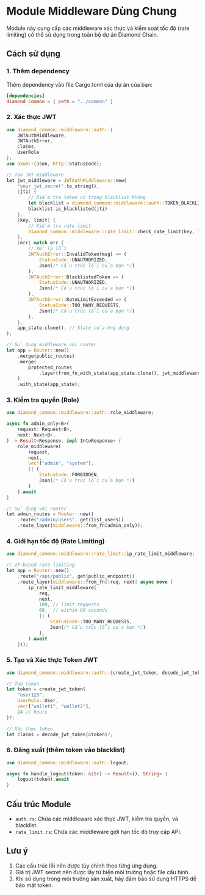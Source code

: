 # Module Middleware Dùng Chung

Module này cung cấp các middleware xác thực và kiểm soát tốc độ (rate limiting) có thể sử dụng trong toàn bộ dự án Diamond Chain.

## Cách sử dụng

### 1. Thêm dependency

Thêm dependency vào file Cargo.toml của dự án của bạn:

```toml
[dependencies]
diamond_common = { path = "../common" }
```

### 2. Xác thực JWT

```rust
use diamond_common::middleware::auth::{
    JWTAuthMiddleware, 
    JWTAuthError, 
    Claims, 
    UserRole
};
use axum::{Json, http::StatusCode};

// Tạo JWT middleware
let jwt_middleware = JWTAuthMiddleware::new(
    "your_jwt_secret".to_string(),
    |jti| {
        // Kiểm tra token có trong blacklist không
        let blacklist = diamond_common::middleware::auth::TOKEN_BLACKLIST.read().unwrap();
        blacklist.is_blacklisted(jti)
    },
    |key, limit| {
        // Kiểm tra rate limit
        diamond_common::middleware::rate_limit::check_rate_limit(key, limit, 60).await
    },
    |err| match err {
        // Xử lý lỗi
        JWTAuthError::InvalidToken(msg) => (
            StatusCode::UNAUTHORIZED,
            Json(/* Cấu trúc lỗi của bạn */)
        ),
        JWTAuthError::BlacklistedToken => (
            StatusCode::UNAUTHORIZED,
            Json(/* Cấu trúc lỗi của bạn */)
        ),
        JWTAuthError::RateLimitExceeded => (
            StatusCode::TOO_MANY_REQUESTS,
            Json(/* Cấu trúc lỗi của bạn */)
        ),
    },
    app_state.clone(), // State của ứng dụng
);

// Sử dụng middleware với router
let app = Router::new()
    .merge(public_routes)
    .merge(
        protected_routes
            .layer(from_fn_with_state(app_state.clone(), jwt_middleware))
    )
    .with_state(app_state);
```

### 3. Kiểm tra quyền (Role)

```rust
use diamond_common::middleware::auth::role_middleware;

async fn admin_only<B>(
    request: Request<B>,
    next: Next<B>,
) -> Result<Response, impl IntoResponse> {
    role_middleware(
        request, 
        next, 
        vec!["admin", "system"],
        || (
            StatusCode::FORBIDDEN,
            Json(/* Cấu trúc lỗi của bạn */)
        )
    ).await
}

// Sử dụng với router
let admin_routes = Router::new()
    .route("/admin/users", get(list_users))
    .route_layer(middleware::from_fn(admin_only));
```

### 4. Giới hạn tốc độ (Rate Limiting)

```rust
use diamond_common::middleware::rate_limit::ip_rate_limit_middleware;

// IP-based rate limiting
let app = Router::new()
    .route("/api/public", get(public_endpoint))
    .route_layer(middleware::from_fn(|req, next| async move {
        ip_rate_limit_middleware(
            req,
            next,
            100, // limit requests
            60,  // within 60 seconds
            || (
                StatusCode::TOO_MANY_REQUESTS,
                Json(/* Cấu trúc lỗi của bạn */)
            ),
        ).await
    }));
```

### 5. Tạo và Xác thực Token JWT

```rust
use diamond_common::middleware::auth::{create_jwt_token, decode_jwt_token, UserRole};

// Tạo token
let token = create_jwt_token(
    "user123",
    UserRole::User,
    vec!["wallet1", "wallet2"],
    24 // hours
)?;

// Xác thực token
let claims = decode_jwt_token(&token)?;
```

### 6. Đăng xuất (thêm token vào blacklist)

```rust
use diamond_common::middleware::auth::logout;

async fn handle_logout(token: &str) -> Result<(), String> {
    logout(token).await
}
```

## Cấu trúc Module

- `auth.rs`: Chứa các middleware xác thực JWT, kiểm tra quyền, và blacklist.
- `rate_limit.rs`: Chứa các middleware giới hạn tốc độ truy cập API.

## Lưu ý

1. Các cấu trúc lỗi nên được tùy chỉnh theo từng ứng dụng.
2. Giá trị JWT secret nên được lấy từ biến môi trường hoặc file cấu hình.
3. Khi sử dụng trong môi trường sản xuất, hãy đảm bảo sử dụng HTTPS để bảo mật token. 